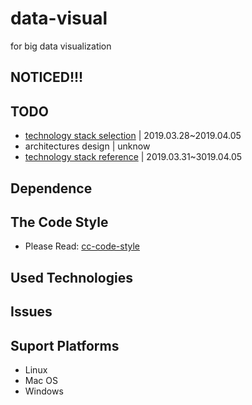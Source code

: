# data-visual
for big data visualization

## NOTICED!!!
  

## TODO
- [technology stack selection](https://github.com/hello-chenchen/data-visual/blob/master/doc/technology-stack-selection.md) | 2019.03.28~2019.04.05
- architectures design | unknow
- [technology stack reference](https://github.com/hello-chenchen/data-visual/blob/master/doc/technology-stack-reference.md) | 2019.03.31~3019.04.05

## Dependence

## The Code Style
- Please Read: [cc-code-style](https://github.com/hello-chenchen/cc-code-style)

## Used Technologies

## Issues

## Suport Platforms
- Linux
- Mac OS
- Windows
